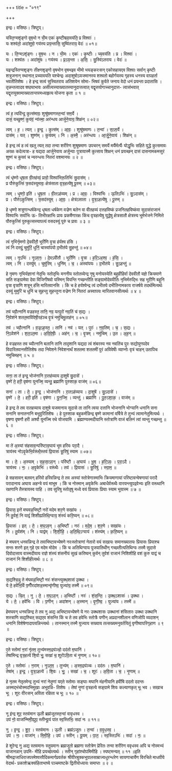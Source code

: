 +++
title = "०१९"

+++


इन्द्रः। वसिष्ठः। त्रिष्टुप्।

यस्ति॒ग्मशृ॑ङ्गो वृष॒भो न भी॒म एकः॑ कृ॒ष्टीश्च्या॒वय॑ति॒ प्र विश्वाः॑ ।  
यः शश्व॑तो॒ अदा॑शुषो॒ गय॑स्य प्रय॒न्तासि॒ सुष्वि॑तराय॒ वेदः॑ ॥ ०१॥

यः । ति॒ग्मऽशृ॑ङ्गः । वृ॒ष॒भः । न । भी॒मः । एकः॑ । कृ॒ष्टीः । च्य॒वय॑ति । प्र । विश्वाः॑ ।  
यः । शश्व॑तः । अदा॑शुषः । गय॑स्य । प्र॒ऽय॒न्ता । अ॒सि॒ । सु॒स्वि॑ऽतराय । वेदः॑ ॥

यइन्द्रस्तिग्मशृङ्गः तीक्ष्णशृङ्गो वृषभोन वृषभइव भीमो भयङ्करःसन् एकोसहायएव विश्वाः सर्वान् कृष्टीः शत्रुजनान् स्थानात् प्रच्यावयति यश्चेन्द्रः अदाशुषोऽयजमानस्य शश्वतो बहोर्गयस्य गृहस्य धनस्य वापहर्ता भवतीतिशेषः । हे इन्द्र सत्वं सुस्वितराय अतिशयेन सोमा- भिषवं कुर्वते जनाय वेदो धनं प्रयन्ता प्रदातासि । तृन्नन्तत्वादव षष्ठ्याभावः असीत्यस्याख्यातस्यानुदात्तत्वात् यद्वृत्तयोगाच्चानुदात्त- त्वासंभवात् यद्वृत्तयुक्तमाख्यातान्तरमध्याहृत्य योजना कृता ॥ १ ॥

इन्द्रः। वसिष्ठः। त्रिष्टुप्।

त्वं ह॒ त्यदि॑न्द्र॒ कुत्स॑मावः॒ शुश्रू॑षमाणस्त॒न्वा॑ सम॒र्ये ।  
दासं॒ यच्छुष्णं॒ कुय॑वं॒ न्य॑स्मा॒ अर॑न्धय आर्जुने॒याय॒ शिक्ष॑न् ॥ ०२॥

त्वम् । ह॒ । त्यत् । इ॒न्द्र॒ । कुत्स॑म् । आ॒वः॒ । शुश्रू॑षमाणः । त॒न्वा॑ । स॒ऽम॒र्ये ।  
दास॑म् । यत् । शुष्ण॑म् । कुय॑वम् । नि । अ॒स्मै॒ । अर॑न्धयः । आ॒र्जु॒ने॒याय॑ । शिक्ष॑न् ॥

हे इन्द्र त्वं ह त्वं खलु त्यत् तदा तन्वा शरीरेण शुश्रूषमाणः उपचरन् समर्ये मर्यैर्मर्त्यैः योद्धृभिः सहिते युद्धे कुत्समावः अरक्षः कदेत्यत्रा- ह यद्यदा आर्जुनेयाय अर्जुन्याः पुत्रायास्मै कुत्साय शिक्षन् धनं प्रयच्छन् दासं दासनामकमसुरं शुष्णं च कुयवं च न्यरन्धयः नितरां वशमानयः ॥ २ ॥

इन्द्रः। वसिष्ठः। त्रिष्टुप्।

त्वं धृ॑ष्णो धृष॒ता वी॒तह॑व्यं॒ प्रावो॒ विश्वा॑भिरू॒तिभिः॑ सु॒दास॑म् ।  
प्र पौरु॑कुत्सिं त्र॒सद॑स्युमावः॒ क्षेत्र॑साता वृत्र॒हत्ये॑षु पू॒रुम् ॥ ०३॥

त्वम् । धृ॒ष्णो॒ इति॑ । धृ॒ष॒ता । वी॒तऽह॑व्यम् । प्र । आ॒वः॒ । विश्वा॑भिः । ऊ॒तिऽभिः॑ । सु॒ऽदास॑म् ।  
प्र । पौरु॑ऽकुत्सिम् । त्र॒सद॑स्युम् । आ॒वः॒ । क्षेत्र॑ऽसाता । वृ॒त्र॒ऽहत्ये॑षु । पू॒रुम् ॥

हे धृष्णो शत्रूणान्धर्षकेन्द्र धृषता धर्षकेण वज्रेण बलेन वा वीतहव्यं दत्तहविष्कं प्रजनितहविष्कंवा सुदासंराजानं विश्वाभिः सर्वाभिः ऊ- तिभीरक्षाभिः प्रावः प्रकर्षेणारक्षः किंच वृत्रहत्येषु युद्धेषु क्षेत्रसातौ क्षेत्रस्य भूमेर्भजने निमित्ते पौरुकुत्सिं पुरुकुत्सस्यापत्यं वसदस्युं पूरुं च प्रावः ॥ ३ ॥

इन्द्रः। वसिष्ठः। त्रिष्टुप्।

त्वं नृभि॑र्नृमणो दे॒ववी॑तौ॒ भूरी॑णि वृ॒त्रा ह॑र्यश्व हंसि ।  
त्वं नि दस्युं॒ चुमु॑रिं॒ धुनिं॒ चास्वा॑पयो द॒भीत॑ये सु॒हन्तु॑ ॥ ०४॥

त्वम् । नृऽभिः॑ । नृ॒ऽम॒नः॒ । दे॒वऽवी॑तौ । भूरी॑णि । वृ॒त्रा । ह॒रि॒ऽअ॒श्व॒ । हं॒सि॒ ।  
त्वम् । नि । दस्यु॑म् । चुमु॑रिम् । धुनि॑म् । च॒ । अस्वा॑पयः । द॒भीत॑ये । सु॒ऽहन्तु॑ ॥

हे नृमणः नृभिर्यज्ञानां नेतृभिः स्तोतृभिः मननीय स्तोतव्येन्द्र नृषु मनोयस्येति बहुव्रीहिर्वा देववीतौ यज्ञे क्रियमाणे सति सङ्ग्रामेवा देवा विजिगीषवो यस्मिन् वियन्ति गच्छन्तीति सङ्ग्रामोदेववीतिः नृभिर्मरुद्भिः सह भूरीणि बहूनि वृत्रा वृत्राणि शत्रून् हंसि मारितवानसि । किं च हे हर्यश्वेन्द्र त्वं दभीतये दभीतिनामकाय राजर्षये तदर्थमित्यर्थः दस्युं मुमुरिं च धुनिं च सुहन्तु सुहन्तुना वज्रेण नि नितरां अस्वापयः मारितवानसीत्यर्थः ॥ ४ ॥

इन्द्रः। वसिष्ठः। त्रिष्टुप्।

तव॑ च्यौ॒त्नानि॑ वज्रहस्त॒ तानि॒ नव॒ यत्पुरो॑ नव॒तिं च॑ स॒द्यः ।  
नि॒वेश॑ने शतत॒मावि॑वेषी॒रह॑ञ्च वृ॒त्रं नमु॑चिमु॒ताह॑न् ॥ ०५॥

तव॑ । च्यौ॒त्नानि॑ । व॒ज्र॒ऽह॒स्त॒ । तानि॑ । नव॑ । यत् । पुरः॑ । न॒व॒तिम् । च॒ । स॒द्यः ।  
नि॒ऽवेश॑ने । श॒त॒ऽत॒मा । अ॒वि॒वे॒षीः॒ । अह॑न् । च॒ । वृ॒त्रम् । नमु॑चिम् । उ॒त । अ॒ह॒न् ॥

हे वज्रहस्त तव च्यौत्नानि बलानि तानि तादृशानि यद्यदा त्वं शंबरस्य नव नवतिंच पुरः सद्योयुगपदेव विदारितवानसीतिशेषः तदा निवेशने निवेशनार्थं शततमा शततमीं पुरं अविवेषीः व्याप्नोः वृत्रं चाहन् उतापिच नमुचिमहन् ॥ ५ ॥

इन्द्रः। वसिष्ठः। त्रिष्टुप्।

सना॒ ता त॑ इन्द्र॒ भोज॑नानि रा॒तह॑व्याय दा॒शुषे॑ सु॒दासे॑ ।  
वृष्णे॑ ते॒ हरी॒ वृष॑णा युनज्मि॒ व्यन्तु॒ ब्रह्मा॑णि पुरुशाक॒ वाज॑म् ॥ ०६॥

सना॑ । ता । ते॒ । इ॒न्द्र॒ । भोज॑नानि । रा॒तऽह॑व्याय । दा॒शुषे॑ । सु॒ऽदासे॑ ।  
वृष्णे॑ । ते॒ । हरी॒ इति॑ । वृष॑णा । यु॒न॒ज्मि॒ । व्यन्तु॑ । ब्रह्मा॑णि । पु॒रु॒ऽशा॒क॒ । वाज॑म् ॥

हे इन्द्र ते तव रातहव्याय दाशुषे यजमानाय सुदासे ता तानि त्वया दत्तानि भोजनानि भोग्यानि धनानि सना सनानि सनातनानि बभूवुरितिशेषः । हे पुरुशाक बहुकर्मन्निन्द्र बृष्णे कामानां वर्षित्रे ते तुभ्यं त्वामानेतुमित्यर्थः । वृषणा वृषणौ हरी अश्वौ युनज्मि रथे योजयामि । ब्रह्माण्यस्मदीयानि स्तोत्राणि वाजं बलिनं त्वां व्यन्तु गच्छन्तु ॥ ६ ॥

इन्द्रः। वसिष्ठः। त्रिष्टुप्।

मा ते॑ अ॒स्यां स॑हसाव॒न्परि॑ष्टाव॒घाय॑ भूम हरिवः परा॒दै ।  
त्राय॑स्व नोऽवृ॒केभि॒र्वरू॑थै॒स्तव॑ प्रि॒यासः॑ सू॒रिषु॑ स्याम ॥ ०७॥

मा । ते॒ । अ॒स्याम् । स॒ह॒सा॒ऽव॒न् । परि॑ष्टौ । अ॒घाय॑ । भू॒म॒ । ह॒रि॒ऽवः॒ । प॒रा॒ऽदै ।  
त्राय॑स्व । नः॒ । अ॒वृ॒केभिः॑ । वरू॑थैः । तव॑ । प्रि॒यासः॑ । सू॒रिषु॑ । स्या॒म॒ ॥

हे सहसावन् बलवन् हरिवो हरिवन्निन्द्र ते तव अस्यां स्तोत्रेणास्माभिः क्रियमाणायां परिष्टावन्वेषणायां परादै परादानाय अघाय अहन्त्रे वयं माभूम । किं च नोस्मान् अवृकेभिः अबाधैर्वरूथैः वारयन्त्युपद्रवेभ्यः इति वरूथानि रक्षणानि तैस्त्रायस्व पाहि । तव सुरिषु स्तोतृषु मध्ये वयं प्रियासः प्रियाः स्याम भूयास्म ॥ ७ ॥

इन्द्रः। वसिष्ठः। त्रिष्टुप्।

प्रि॒यास॒ इत्ते॑ मघवन्न॒भिष्टौ॒ नरो॑ मदेम शर॒णे सखा॑यः ।  
नि तु॒र्वशं॒ नि याद्वं॑ शिशीह्यतिथि॒ग्वाय॒ शंस्यं॑ करि॒ष्यन् ॥ ०८॥

प्रि॒यासः॑ । इत् । ते॒ । म॒घ॒ऽव॒न् । अ॒भिष्टौ॑ । नरः॑ । म॒दे॒म॒ । श॒र॒णे । सखा॑यः ।  
नि । तु॒र्वश॑म् । नि । याद्व॑म् । शि॒शी॒हि॒ । अ॒ति॒थि॒ऽग्वाय॑ । शंस्य॑म् । क॒रि॒ष्यन् ॥

हे मघवन् धनवन्निन्द्र ते तवाभिष्टावभ्येषणे नरःस्तोत्राणां नेतारो वयं सखायः समानख्यातयः प्रियासः प्रियाश्च सन्तः शरणे इत् गृहे एव मदेम मोदेम । किं च अतिथिग्वाय पूजयातिथीन् गच्छतीत्यतिथिग्वः तस्मै सुदासे दिवोदासाय वास्मदीयाय राज्ञे शंस्यं शंसनीयं सुखं करिष्यन् कुर्वन् तुर्वशं राजानं निशिशीहि वशं कुरु याद्वं च राजानं नि शिशीहीत्यर्थः ॥ ८ ॥

इन्द्रः। वसिष्ठः। त्रिष्टुप्।

स॒द्यश्चि॒न्नु ते म॑घवन्न॒भिष्टौ॒ नरः॑ शंसन्त्युक्थ॒शास॑ उ॒क्था ।  
ये ते॒ हवे॑भि॒र्वि प॒णीँरदा॑शन्न॒स्मान्वृ॑णीष्व॒ युज्या॑य॒ तस्मै॑ ॥ ०९॥

स॒द्यः । चि॒त् । नु । ते॒ । म॒घ॒ऽव॒न् । अ॒भिष्टौ॑ । नरः॑ । शं॒स॒न्ति॒ । उ॒क्थ॒ऽशासः॑ । उ॒क्था ।  
ये । ते॒ । हवे॑भिः । वि । प॒णीन् । अदा॑शन् । अ॒स्मान् । वृ॒णी॒ष्व॒ । युज्या॑य । तस्मै॑ ॥

हेमघवन् धनवन्निन्द्र ते तव नु अद्य अभिष्टावभ्येषणे ये नरः उक्थशासः उक्थानां शंसितारः उक्था उक्थानि शस्त्राणि सद्यश्चित् सद्यएव शंसन्ति किं च ते तव हवेभिः स्तोत्रैः पणीन् अप्रदानशीलान वणिजोपि व्यदाशन् धनानि विशेषेणादापयन्निन्त्यर्थः । तानस्मान् तस्मै युज्याय सख्याय तत्सख्यमनुवर्तयितुं वृणीष्वापरिगृहाण ॥ ९ ॥

इन्द्रः। वसिष्ठः। त्रिष्टुप्।

ए॒ते स्तोमा॑ न॒रां नृ॑तम॒ तुभ्य॑मस्म॒द्र्य॑ञ्चो॒ दद॑तो म॒घानि॑ ।  
तेषा॑मिन्द्र वृत्र॒हत्ये॑ शि॒वो भूः॒ सखा॑ च॒ शूरो॑ऽवि॒ता च॑ नृ॒णाम् ॥ १०॥

ए॒ते । स्तोमाः॑ । न॒राम् । नृ॒ऽत॒म॒ । तुभ्य॑म् । अ॒स्म॒द्र्य॑ञ्चः । दद॑तः । म॒घानि॑ ।  
तेषा॑म् । इ॒न्द्र॒ । वृ॒त्र॒ऽहत्ये॑ । शि॒वः । भूः॒ । सखा॑ । च॒ । शूरः॑ । अ॒वि॒ता । च॒ । नृ॒णाम् ॥

हे नृतम नेतृतमेन्द्र तुभ्यं नरां नेतॄणां यएते स्तोमाः सङ्घाः मघानि मंहनीयानि हवींषि ददतो ददन्तः अस्मद्भंचोस्मदभिमुखाः अभूवन्नि- तिशेषः । तेषां नॄणां वृत्रहत्ये सङ्ग्रामे शिवः कल्याणकृत् भूः भव । सखाच भूः । शूरः वीरःसन् अविता रक्षिता च भूः ॥ १० ॥

इन्द्रः। वसिष्ठः। त्रिष्टुप्।

नू इ॑न्द्र शूर॒ स्तव॑मान ऊ॒ती ब्रह्म॑जूतस्त॒न्वा॑ वावृधस्व ।  
उप॑ नो॒ वाजा॑न्मिमी॒ह्युप॒ स्तीन्यू॒यं पा॑त स्व॒स्तिभिः॒ सदा॑ नः ॥ ११॥

नु । इ॒न्द्र॒ । शू॒र॒ । स्तव॑मानः । ऊ॒ती । ब्रह्म॑ऽजूतः । त॒न्वा॑ । व॒वृ॒ध॒स्व॒ ।  
उप॑ । नः॒ । वाजा॑न् । मि॒मी॒हि॒ । उप॑ । स्तीन् । यू॒यम् । पा॒त॒ । स्व॒स्तिऽभिः॑ । सदा॑ । नः॒ ॥

हे शूरेन्द्र नु अद्य स्तवमानः स्तूयमानः ब्रह्मजूतो ब्रह्मणा स्तोत्रेण प्रेरितः तन्वा शरीरेण ववृधस्व अपि च नोस्मभ्यं वाजानन्नान् उपमि- मीहि प्रयच्छेत्यर्थः । स्तीन् गृहांश्चोपमिमीहि । स्पष्टमन्यत् ॥ ११ ॥इति श्रीमद्राजाधिराजपरमेश्वरवैदिकमार्गप्रवर्तक श्रीवीरबुक्कभूपालसाम्राज्यधुरन्धरेण सायणाचार्येण विरचिते माधवीये वेदार्थ- प्रकाशेऋक्संहिताभाष्ये पञ्चमाष्टके द्वितीयोध्यायः समाप्तः ॥ २ ॥